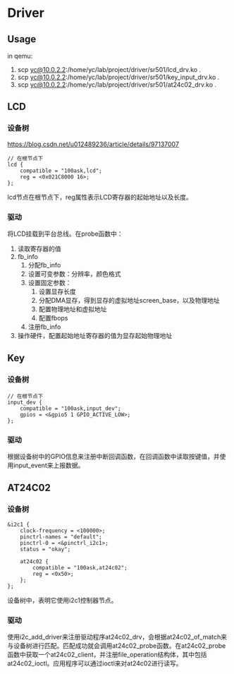 # Driver
## Usage
in qemu:
1. scp yc@10.0.2.2:/home/yc/lab/project/driver/sr501/lcd_drv.ko .
2. scp yc@10.0.2.2:/home/yc/lab/project/driver/sr501/key_input_drv.ko .
3. scp yc@10.0.2.2:/home/yc/lab/project/driver/sr501/at24c02_drv.ko .
## LCD
### 设备树
https://blog.csdn.net/u012489236/article/details/97137007
```dts
// 在根节点下
lcd {
    compatible = "100ask,lcd";
    reg = <0x021C8000 16>;
};
```
lcd节点在根节点下，reg属性表示LCD寄存器的起始地址以及长度。
### 驱动
将LCD挂载到平台总线。在probe函数中：
1. 读取寄存器的值
2. fb_info
   1. 分配fb_info
   2. 设置可变参数：分辨率，颜色格式
   3. 设置固定参数：
      1. 设置显存长度
      2. 分配DMA显存，得到显存的虚拟地址screen_base，以及物理地址
      3. 配置物理地址和虚拟地址
      4. 配置fbops
   4. 注册fb_info
3. 操作硬件，配置起始地址寄存器的值为显存起始物理地址
## Key
### 设备树
```dts
// 在根节点下
input_dev {
    compatible = "100ask,input_dev";
    gpios = <&gpio5 1 GPIO_ACTIVE_LOW>;
};
```
### 驱动
根据设备树中的GPIO信息来注册中断回调函数，在回调函数中读取按键值，并使用input_event来上报数据。
## AT24C02
### 设备树
```dts
&i2c1 {
	clock-frequency = <100000>;
	pinctrl-names = "default";
	pinctrl-0 = <&pinctrl_i2c1>;
	status = "okay";

	at24c02 {
		compatible = "100ask,at24c02";
		reg = <0x50>;
	};
};
```
设备树中，表明它使用i2c1控制器节点。
### 驱动
使用i2c_add_driver来注册驱动程序at24c02_drv，会根据at24c02_of_match来与设备树进行匹配。匹配成功就会调用at24c02_probe函数。在at24c02_probe函数中获取一个at24c02_client，并注册file_operation结构体，其中包括at24c02_ioctl。应用程序可以通过ioctl来对at24c02进行读写。

